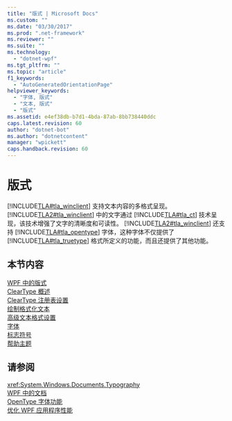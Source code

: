 ```yaml
---
title: "版式 | Microsoft Docs"
ms.custom: ""
ms.date: "03/30/2017"
ms.prod: ".net-framework"
ms.reviewer: ""
ms.suite: ""
ms.technology: 
  - "dotnet-wpf"
ms.tgt_pltfrm: ""
ms.topic: "article"
f1_keywords: 
  - "AutoGeneratedOrientationPage"
helpviewer_keywords: 
  - "字体, 版式"
  - "文本, 版式"
  - "版式"
ms.assetid: e4ef38db-b7d1-4bda-87ab-8bb738440ddc
caps.latest.revision: 60
author: "dotnet-bot"
ms.author: "dotnetcontent"
manager: "wpickett"
caps.handback.revision: 60
---
```

# 版式
[!INCLUDE[TLA#tla_winclient](../../../../includes/tlasharptla-winclient-md.md)] 支持文本内容的多格式呈现。  [!INCLUDE[TLA2#tla_winclient](../../../../includes/tla2sharptla-winclient-md.md)] 中的文字通过 [!INCLUDE[TLA#tla_ct](../../../../includes/tlasharptla-ct-md.md)] 技术呈现，该技术增强了文字的清晰度和可读性。  [!INCLUDE[TLA2#tla_winclient](../../../../includes/tla2sharptla-winclient-md.md)] 还支持 [!INCLUDE[TLA#tla_opentype](../../../../includes/tlasharptla-opentype-md.md)] 字体，这种字体不仅提供了 [!INCLUDE[TLA#tla_truetype](../../../../includes/tlasharptla-truetype-md.md)] 格式所定义的功能，而且还提供了其他功能。  
  
## 本节内容  
 [WPF 中的版式](../../../../docs/framework/wpf/advanced/typography-in-wpf.md)  
 [ClearType 概述](../../../../docs/framework/wpf/advanced/cleartype-overview.md)  
 [ClearType 注册表设置](../../../../docs/framework/wpf/advanced/cleartype-registry-settings.md)  
 [绘制格式化文本](../../../../docs/framework/wpf/advanced/drawing-formatted-text.md)  
 [高级文本格式设置](../../../../docs/framework/wpf/advanced/advanced-text-formatting.md)  
 [字体](../../../../docs/framework/wpf/advanced/fonts-wpf.md)  
 [标志符号](../../../../docs/framework/wpf/advanced/glyphs.md)  
 [帮助主题](../../../../docs/framework/wpf/advanced/typography-how-to-topics.md)  
  
## 请参阅  
 <xref:System.Windows.Documents.Typography>   
 [WPF 中的文档](../../../../docs/framework/wpf/advanced/documents-in-wpf.md)   
 [OpenType 字体功能](../../../../docs/framework/wpf/advanced/opentype-font-features.md)   
 [优化 WPF 应用程序性能](../../../../docs/framework/wpf/advanced/optimizing-wpf-application-performance.md)